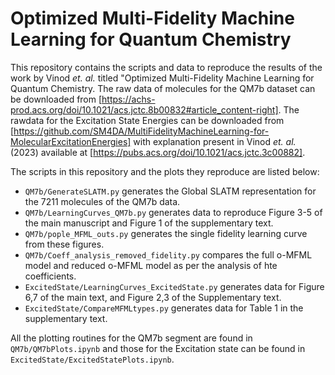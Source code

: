 # Optimized Multi-Fidelity Machine Learning for Quantum Chemistry

This repository contains the scripts and data to reproduce the results of the work by Vinod _et. al._ titled "Optimized Multi-Fidelity Machine Learning for Quantum Chemistry. The raw data of molecules for the QM7b dataset can be downloaded from [https://achs-prod.acs.org/doi/10.1021/acs.jctc.8b00832#article_content-right]. The rawdata for the Excitation State Energies can be downloaded from [https://github.com/SM4DA/MultiFidelityMachineLearning-for-MolecularExcitationEnergies] with explanation present in Vinod _et. al._ (2023) available at [https://pubs.acs.org/doi/10.1021/acs.jctc.3c00882].

The scripts in this repository and the plots they reproduce are listed below:
* `QM7b/GenerateSLATM.py` generates the Global SLATM representation for the 7211 molecules of the QM7b data.
* `QM7b/LearningCurves_QM7b.py` generates data to reproduce Figure 3-5 of the main manuscript and Figure 1 of the supplementary text.
* `QM7b/pople_MFML_outs.py` generates the single fidelity learning curve from these figures.
* `QM7b/Coeff_analysis_removed_fidelity.py` compares the full o-MFML model and reduced o-MFML model as per the analysis of hte coefficients.
* `ExcitedState/LearningCurves_ExcitedState.py`  generates data for Figure 6,7 of the main text, and Figure 2,3 of the Supplementary text.
* `ExcitedState/CompareMFMLtypes.py` generates data for Table 1 in the supplementary text.

All the plotting routines for the QM7b segment are found in `QM7b/QM7bPlots.ipynb` and those for the Excitation state can be found in `ExcitedState/ExcitedStatePlots.ipynb`.
